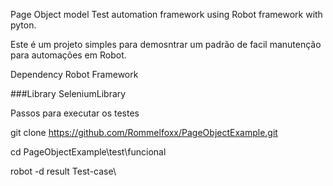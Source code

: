 Page Object model Test automation framework using Robot framework with pyton.

Este é um projeto simples para demosntrar um padrão de facil manutenção para automações em Robot. 

Dependency Robot Framework 

###Library SeleniumLibrary

Passos para executar os testes 

git clone https://github.com/Rommelfoxx/PageObjectExample.git

cd PageObjectExample\test\funcional

robot -d result Test-case\
